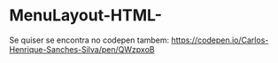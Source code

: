 # MenuLayout-HTML-
Se quiser se encontra no codepen tambem: 
https://codepen.io/Carlos-Henrique-Sanches-Silva/pen/QWzpxoB
